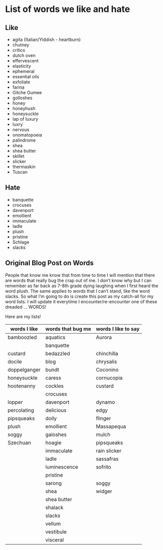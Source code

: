 # List of words we like and hate

## Like
- agita (Italian/Yiddish - heartburn)
- chutney
- critics
- dutch oven
- effervescent
- elasticity
- ephemeral
- essential oils
- exfoliate
- farina
- Gitche Gumee
- golloshes
- honey
- honeyhush
- honeysuckle
- lap of luxury
- luxry
- nervous
- onomatopoeia
- palindrome
- shea
- shea butter
- skillet
- slicker
- thermaskin
- Tuscan

## Hate
- banquette
- crocuses
- davenport
- emollient
- immaculate
- ladle
- plush
- pristine
- Schlage
- slacks


## Original Blog Post on Words
People that know me know that from time to time I will mention that there are words that really bug the crap out of me. I don’t know why but I can remember as far back as 7-8th grade dying laughing when I first heard the word plush. The same applies to words that I can’t stand, like the word slacks. So what I’m going to do is create this post as my catch-all for my word lists. I will update it everytime I encounter/re-encounter one of these dreaded … WORDS!

Here are my lists!

| words I like | words that bug me | words I like to say |
| ------------ | ----------------- | ------------------- |
| bamboozled   | aquatics	       | Aurora              |
|              | banquette         |                     |
| custard	   | bedazzled	       | chinchilla          |
| docile	   | blog	           | chrysalis           |
| doppelganger | bundt	           | Coconino            |
| honeysuckle  | caress	           | cornucopia          |
| hootenanny   | cockles	       | custard             |
|              | crocuses          |                     |
| lopper	   | davenport	       | dynamo              |
| percolating  | delicious	       | edgy                |
| pipsqueaks   | doily	           | flinger             |
| plush	       | emollient	       | Massapequa          |
| soggy	       | galoshes	       | mulch               |
| Szechuan	   | hoagie	           | pipsqueaks          |
|              | immaculate	       | rain slicker        |
|              | ladle	           | sassafras           |
|              | luminescence	   | sofrito             |
|              | pristine          |                     |
|              | sarong	           | soggy               |
|              | shea	           | widger              |
|              | shea butter	   |                     |
|              | shalack	       |                     |
|              | slacks	           |                     |
|              | vellum	           |                     |
|              | vestibule	       |                     |
|              | visceral	       |                     |
